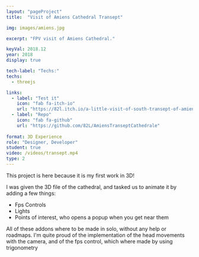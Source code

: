 ```yaml
---
layout: "pageProject"
title:  "Visit of Amiens Cathedral Transept"

img: images/amiens.jpg

excerpt: "FPV visit of Amiens Cathedral."

keyVal: 2018.12
year: 2018
display: true

tech-label: "Techs:"
techs:
  - threejs

links:
  - label: "Test it"
    icon: "fab fa-itch-io"
    url: "https://82l.itch.io/a-little-visit-of-south-transept-of-amiens-cathedral"
  - label: "Repo"
    icon: "fab fa-github"
    url: "https://github.com/82L/AmiensTranseptCathedrale"
    
format: 3D Experience
role: "Designer, Developer"
student: true
video: /videos/transept.mp4
type: 2
---
```

<p>This project is here because it is my first work in 3D!</p>
<p>I was given the 3D file of the cathedral, and tasked us to animate it by adding a few things:</p>
<ul>
<li>Fps Controls</li>
<li>Lights</li>
<li>Points of interest, who opens a popup when you get near them</li>
</ul>
<p>All of these addons where to be made in solo, without any help or roadmaps. I'm quite proud of the implementation of the head movements with the camera, and of the fps control, which where made by using trigonometry</p>